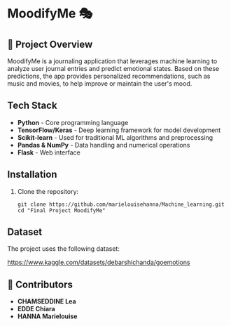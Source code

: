 # MoodifyMe 🎭

## 📌 Project Overview
MoodifyMe is a journaling application that leverages machine learning to analyze user journal entries and predict emotional states. Based on these predictions, the app provides personalized recommendations, such as music and movies, to help improve or maintain the user's mood.

## Tech Stack

- **Python** - Core programming language
- **TensorFlow/Keras** - Deep learning framework for model development
- **Scikit-learn** - Used for traditional ML algorithms and preprocessing
- **Pandas & NumPy** - Data handling and numerical operations
- **Flask** - Web interface 

## Installation

1. Clone the repository:
   ```
   git clone https://github.com/marielouisehanna/Machine_learning.git
   cd "Final Project MoodifyMe"
   ```

## Dataset

The project uses the following dataset:

https://www.kaggle.com/datasets/debarshichanda/goemotions

## 👥 Contributors
- **CHAMSEDDINE Lea**
- **EDDE Chiara**
- **HANNA Marielouise**
